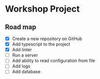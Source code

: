 # Workshop Project

## Road map

- [x] Create a new repository on GitHub
- [x] Add typescript to the project
- [x] Add linter
- [ ] Run a server
- [ ] Add ability to read configuration from file
- [ ] Add logs
- [ ] Add database
